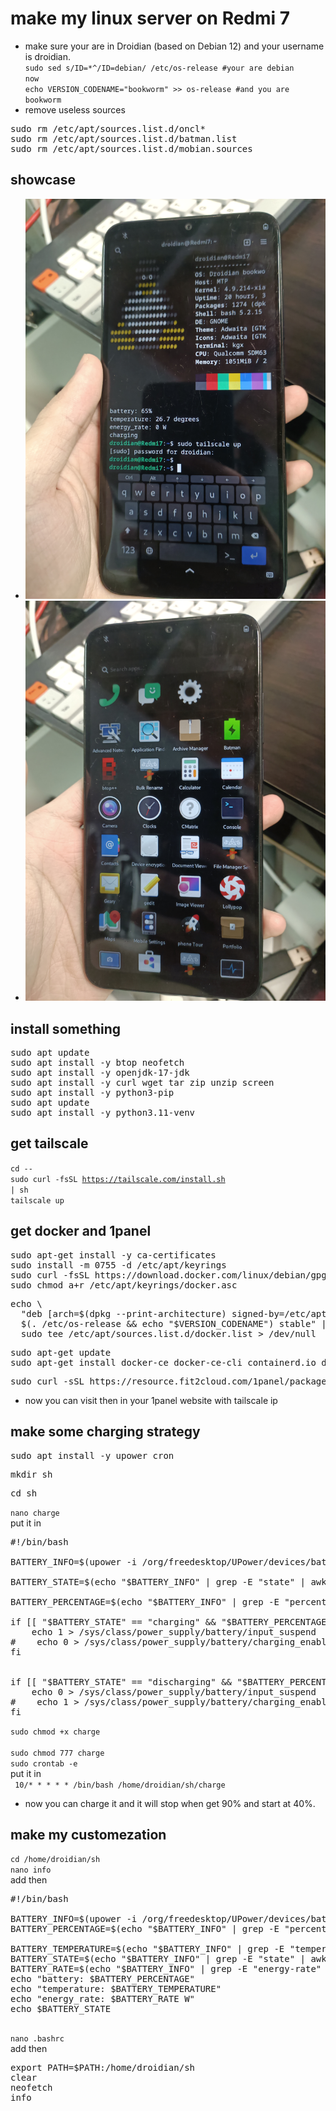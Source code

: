 # make my linux server on Redmi 7
* make sure your are in Droidian (based on Debian 12) and your username is droidian.  
<code>sudo  sed  s/ID=*^/ID=debian/ /etc/os-release  #your are debian now</code>  
<code>echo VERSION_CODENAME="bookworm" >> os-release #and you are bookworm  </code>
* remove useless sources   
<pre>sudo rm /etc/apt/sources.list.d/oncl*  
sudo rm /etc/apt/sources.list.d/batman.list  
sudo rm /etc/apt/sources.list.d/mobian.sources  </pre>
## showcase
* ![redmi7](redmi7.jpg)
* ![redmi7](redmi7-.jpg)
## install something
<pre>
sudo apt update  
sudo apt install -y btop neofetch  
sudo apt install -y openjdk-17-jdk  
sudo apt install -y curl wget tar zip unzip screen  
sudo apt install -y python3-pip  
sudo apt update  
sudo apt install -y python3.11-venv  
</pre>
## get tailscale
<code>cd --</code>  
<code>sudo curl -fsSL https://tailscale.com/install.sh | sh </code>  
<code>tailscale up  </code>

## get docker and 1panel
<pre>sudo apt-get install -y ca-certificates
sudo install -m 0755 -d /etc/apt/keyrings
sudo curl -fsSL https://download.docker.com/linux/debian/gpg -o /etc/apt/keyrings/docker.asc
sudo chmod a+r /etc/apt/keyrings/docker.asc
</pre>
<pre>
echo \
  "deb [arch=$(dpkg --print-architecture) signed-by=/etc/apt/keyrings/docker.asc] https://download.docker.com/linux/debian \
  $(. /etc/os-release && echo "$VERSION_CODENAME") stable" | \
  sudo tee /etc/apt/sources.list.d/docker.list > /dev/null
</pre>
<pre>
sudo apt-get update
sudo apt-get install docker-ce docker-ce-cli containerd.io docker-buildx-plugin docker-compose-plugin</pre>
<pre>sudo curl -sSL https://resource.fit2cloud.com/1panel/package/quick_start.sh -o quick_start.sh && sudo bash quick_start.sh</pre>
* now you can visit then in your 1panel website with tailscale ip  
## make some charging strategy
<pre>sudo apt install -y upower cron </pre>
<pre>mkdir sh  </pre>
<pre>cd sh </pre> 
<code>nano charge</code>  
put it in  
<pre>#!/bin/bash

BATTERY_INFO=$(upower -i /org/freedesktop/UPower/devices/battery_battery)

BATTERY_STATE=$(echo "$BATTERY_INFO" | grep -E "state" | awk '{print $2}')

BATTERY_PERCENTAGE=$(echo "$BATTERY_INFO" | grep -E "percentage" | awk '{print $2}' | tr -d '%')

if [[ "$BATTERY_STATE" == "charging" && "$BATTERY_PERCENTAGE" -gt 90 ]]; then
    echo 1 > /sys/class/power_supply/battery/input_suspend
#    echo 0 > /sys/class/power_supply/battery/charging_enabled
fi


if [[ "$BATTERY_STATE" == "discharging" && "$BATTERY_PERCENTAGE" -lt 40 ]]; then
    echo 0 > /sys/class/power_supply/battery/input_suspend
#    echo 1 > /sys/class/power_supply/battery/charging_enabled
fi
</pre>
<code>sudo chmod +x charge  
sudo chmod 777 charge</code>  
<code>sudo crontab -e  </code>  
put it in  
<code> 10/* * * * * /bin/bash /home/droidian/sh/charge
</code>
* now you can charge it and it will stop when get 90% and start at 40%.

## make my customezation
<code>cd /home/droidian/sh</code>  
<code>nano info </code>  
add then  
<pre>#!/bin/bash

BATTERY_INFO=$(upower -i /org/freedesktop/UPower/devices/battery_battery)
BATTERY_PERCENTAGE=$(echo "$BATTERY_INFO" | grep -E "percentage" | awk '{print $2}')

BATTERY_TEMPERATURE=$(echo "$BATTERY_INFO" | grep -E "temperature" | awk '{print $2, $3}')
BATTERY_STATE=$(echo "$BATTERY_INFO" | grep -E "state" | awk '{print $2}')
BATTERY_RATE=$(echo "$BATTERY_INFO" | grep -E "energy-rate" | awk '{print $2}')
echo "battery: $BATTERY_PERCENTAGE"
echo "temperature: $BATTERY_TEMPERATURE"
echo "energy_rate: $BATTERY_RATE W"
echo $BATTERY_STATE

</pre>
<code>nano .bashrc</code>  
add then  
<pre>
export PATH=$PATH:/home/droidian/sh
clear
neofetch
info
</pre>
